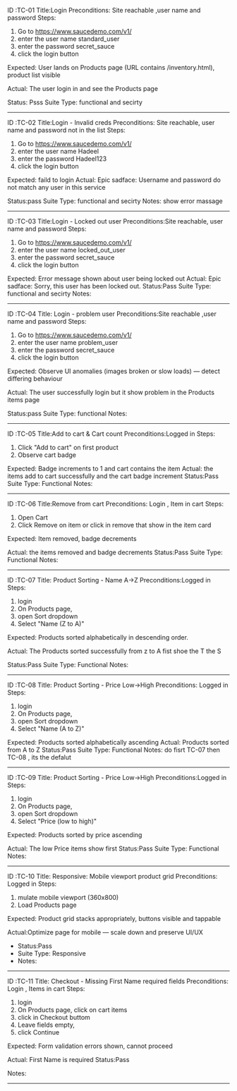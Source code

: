 ID :TC-01
Title:Login
Preconditions: Site reachable ,user name and password
Steps:

1. Go to https://www.saucedemo.com/v1/
2. enter the user name standard_user
3. enter the password secret_sauce
4. click the login button

Expected:
User lands on Products page (URL contains /inventory.html), product list visible

Actual:
The user login in and see the Products page

Status: Psss
Suite Type: functional and secirty

---

ID :TC-02
Title:Login - Invalid creds
Preconditions: Site reachable, user name and password not in the list
Steps:

1. Go to https://www.saucedemo.com/v1/
2. enter the user name Hadeel
3. enter the password Hadeel123
4. click the login button

Expected: faild to login
Actual:
Epic sadface: Username and password do not match any user in this service

Status:pass
Suite Type: functional and secirty
Notes: show error massage

---

ID :TC-03
Title:Login - Locked out user
Preconditions:Site reachable, user name and password
Steps:

1. Go to https://www.saucedemo.com/v1/
2. enter the user name locked_out_user
3. enter the password secret_sauce
4. click the login button

Expected:
Error message shown about user being locked out
Actual:
Epic sadface: Sorry, this user has been locked out.
Status:Pass
Suite Type: functional and secirty
Notes:

---

ID :TC-04
Title: Login - problem user
Preconditions:Site reachable ,user name and password
Steps:

1. Go to https://www.saucedemo.com/v1/
2. enter the user name problem_user
3. enter the password secret_sauce
4. click the login button

Expected:
Observe UI anomalies (images broken or slow loads) — detect differing behaviour

Actual:
The user successfully login but it show problem in the Products items page

Status:pass
Suite Type: functional
Notes:

---

ID :TC-05
Title:Add to cart & Cart count
Preconditions:Logged in
Steps:

1. Click "Add to cart" on first product
2. Observe cart badge

Expected:
Badge increments to 1 and cart contains the item
Actual: the items add to cart successfully and the cart badge increment
Status:Pass
Suite Type: Functional
Notes:

---

ID :TC-06
Title:Remove from cart
Preconditions: Login , Item in cart
Steps:

1. Open Cart
2. Click Remove on item
   or click in remove that show in the item card

Expected:
Item removed, badge decrements

Actual: the items removed and badge decrements
Status:Pass
Suite Type: Functional
Notes:

---

ID :TC-07
Title: Product Sorting - Name A→Z
Preconditions:Logged in
Steps:

1. login
2. On Products page,
3. open Sort dropdown
4. Select "Name (Z to A)"

Expected: Products sorted alphabetically in descending order.

Actual: The Products sorted successfully from z to A fist shoe the T the S

Status:Pass
Suite Type: Functional
Notes:

---

ID :TC-08
Title: Product Sorting - Price Low→High
Preconditions: Logged in
Steps:

1. login
2. On Products page,
3. open Sort dropdown
4. Select "Name (A to Z)"

Expected: Products sorted alphabetically ascending
Actual: Products sorted from A to Z
Status:Pass
Suite Type: Functional
Notes: do fisrt TC-07 then TC-08 , its the defalut

---

ID :TC-09
Title: Product Sorting - Price Low→High
Preconditions:Logged in
Steps:

1. login
2. On Products page,
3. open Sort dropdown
4. Select "Price (low to high)"

Expected:
Products sorted by price ascending

Actual: The low Price items show first
Status:Pass
Suite Type: Functional
Notes:

---

ID :TC-10
Title: Responsive: Mobile viewport product grid
Preconditions: Logged in
Steps:

1. mulate mobile viewport (360x800)
2. Load Products page

Expected:
Product grid stacks appropriately, buttons visible and tappable

Actual:Optimize page for mobile — scale down and preserve UI/UX

- Status:Pass
- Suite Type: Responsive
- Notes:

---

ID :TC-11
Title: Checkout - Missing First Name required fields
Preconditions: Login , Items in cart
Steps:

1. login
2. On Products page, click on cart items
3. click in Checkout buttom
4. Leave fields empty,
5. click Continue

Expected:
Form validation errors shown, cannot proceed

Actual: First Name is required
Status:Pass

Notes:

---
